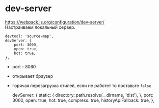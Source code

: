 # dev-server
https://webpack.js.org/configuration/dev-server/  
Настраиваем локальный сервер.

    devtool: 'source-map',
    devServer: {
        port: 3000,
        open: true,
        hot: true,
    },

- port - 8080
- открывает браузер
- горячая перезагрузка стилей, если не работет то поставьте `false`

    devServer: {
        static: {
            directory: path.resolve(__dirname, 'dist'),
        },
        port: 3000,
        open: true,
        hot: true,
        compress: true,
        historyApiFallback: true,
    },
